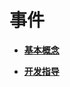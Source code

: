 # 事件<a name="ZH-CN_TOPIC_0000001078716886"></a>

-   **[基本概念](kernel-mini-basic-ipc-event-basic.md)**  

-   **[开发指导](kernel-mini-basic-ipc-event-guide.md)**  


